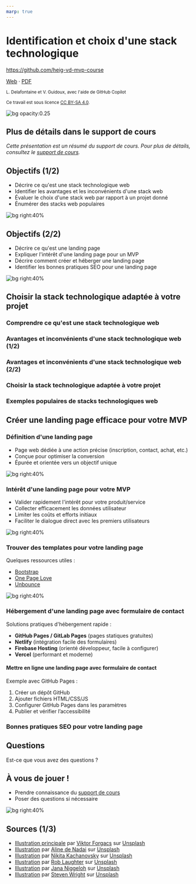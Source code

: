 ```yaml
---
marp: true
---
```


<!--
theme: gaia
size: 16:9
paginate: true
author: L. Delafontaine et V. Guidoux, avec l'aide de GitHub Copilot
title: HEIG-VD MVP Course - Identification et choix d'une stack technologique
description: Identification et choix d'une stack technologique pour le cours MVP à la HEIG-VD, Suisse
url: https://heig-vd-mvp-course.github.io/heig-vd-mvp-course/07-cours-identification-et-choix-dune-stack-technologique/01-presentation/index.html
header: "**Identification et choix d'une stack technologique**"
footer: "**HEIG-VD** - MVP Course 2024-2025 - CC BY-SA 4.0"
style: |
    :root {
        --color-background: #fff;
        --color-foreground: #333;
        --color-highlight: #f96;
        --color-dimmed: #888;
        --color-headings: #7d8ca3;
    }
    blockquote {
        font-style: italic;
    }
    table {
        width: 100%;
    }
    h1, h2, h3, h4, h5, h6 {
        color: var(--color-headings);
    }
    h2, h3, h4, h5, h6 {
        font-size: 1.5rem;
    }
    h1 a:link, h2 a:link, h3 a:link, h4 a:link, h5 a:link, h6 a:link {
        text-decoration: none;
    }
    section:not(.lead) > p, blockquote {
        text-align: justify;
    }
    section:has(h1) {
        padding: 50px;
    }
    section:has(h1) > header {
        display: none;
    }
    section > header {
        font-size: 50%;
    }
    .two-columns {
        display: grid;
        grid-template-columns: 1fr 1fr;
        gap: 1rem;
    }
headingDivider: 6
-->

# Identification et choix d'une stack technologique

<!--
_class: lead
_paginate: false
-->

<https://github.com/heig-vd-mvp-course>

[Web][web] · [PDF][pdf]

<small>L. Delafontaine et V. Guidoux, avec l'aide de GitHub Copilot</small>

<small>Ce travail est sous licence [CC BY-SA 4.0][license].</small>

![bg opacity:0.25][illustration-principale]

## Plus de détails dans le support de cours

<!-- _class: lead -->

_Cette présentation est un résumé du support de cours. Pour plus de détails,
consultez le [support de cours][course-material]._

## Objectifs (1/2)

- Décrire ce qu'est une stack technologique web
- Identifier les avantages et les inconvénients d'une stack web
- Évaluer le choix d'une stack web par rapport à un projet donné
- Énumérer des stacks web populaires

![bg right:40%][illustration-objectifs]

## Objectifs (2/2)

- Décrire ce qu'est une landing page
- Expliquer l'intérêt d'une landing page pour un MVP
- Décrire comment créer et héberger une landing page
- Identifier les bonnes pratiques SEO pour une landing page

![bg right:40%][illustration-objectifs]

## Choisir la stack technologique adaptée à votre projet

### Comprendre ce qu'est une stack technologique web

<!-- TODO : LUDO -->

### Avantages et inconvénients d'une stack technologique web (1/2)

<!-- TODO : LUDO -->

### Avantages et inconvénients d'une stack technologique web (2/2)

<!-- TODO : LUDO -->

### Choisir la stack technologique adaptée à votre projet

<!-- TODO : LUDO -->

### Exemples populaires de stacks technologiques web

<!-- TODO : LUDO -->

## Créer une landing page efficace pour votre MVP

<!-- _class: lead -->

### Définition d'une landing page

- Page web dédiée à une action précise (inscription, contact, achat, etc.)
- Conçue pour optimiser la conversion
- Épurée et orientée vers un objectif unique

![bg right:40%][illustration-definition-landing-page]

### Intérêt d'une landing page pour votre MVP

- Valider rapidement l'intérêt pour votre produit/service
- Collecter efficacement les données utilisateur
- Limiter les coûts et efforts initiaux
- Faciliter le dialogue direct avec les premiers utilisateurs

![bg right:40%][illustration-interet-landing-page]

### Trouver des templates pour votre landing page

Quelques ressources utiles :

- [Bootstrap](https://getbootstrap.com/docs/examples/)
- [One Page Love](https://onepagelove.com/)
- [Unbounce](https://unbounce.com/templates)

![bg right:40%][illustration-templates-landing-page]

### Hébergement d'une landing page avec formulaire de contact

Solutions pratiques d'hébergement rapide :

- **GitHub Pages / GitLab Pages** (pages statiques gratuites)
- **Netlify** (intégration facile des formulaires)
- **Firebase Hosting** (orienté développeur, facile à configurer)
- **Vercel** (performant et moderne)

#### Mettre en ligne une landing page avec formulaire de contact

Exemple avec GitHub Pages :

1. Créer un dépôt GitHub
2. Ajouter fichiers HTML/CSS/JS
3. Configurer GitHub Pages dans les paramètres
4. Publier et vérifier l’accessibilité

### Bonnes pratiques SEO pour votre landing page

<!-- TODO : GUIDOUX -->

## Questions

<!-- _class: lead -->

Est-ce que vous avez des questions ?

## À vous de jouer !

- Prendre connaissance du [support de cours][course-material]
- Poser des questions si nécessaire

![bg right:40%][illustration-a-vous-de-jouer]

## Sources (1/3)

- [Illustration principale][illustration-principale] par
  [Viktor Forgacs](https://unsplash.com/@sonance) sur
  [Unsplash](https://unsplash.com/photos/green-grass-field-with-trees-and-a-black-and-white-cross--0rQ6AbnqeQ)
- [Illustration][illustration-objectifs] par
  [Aline de Nadai](https://unsplash.com/@alinedenadai) sur
  [Unsplash](https://unsplash.com/photos/j6brni7fpvs)
- [Illustration][illustration-a-vous-de-jouer] par
  [Nikita Kachanovsky](https://unsplash.com/@nkachanovskyyy) sur
  [Unsplash](https://unsplash.com/photos/white-sony-ps4-dualshock-controller-over-persons-palm-FJFPuE1MAOM)
- [Illustration][illustration-definition-landing-page] par
  [Rob Laughter](https://unsplash.com/@roblaughter) sur
  [Unsplash](https://unsplash.com/photos/red-theater-curtain-WW1jsInXgwM)
- [Illustration][illustration-interet-landing-page] par
  [Jana Niggeloh](https://unsplash.com/@agirlsview) sur
  [Unsplash](https://unsplash.com/photos/brown-grass-field-under-white-clouds-during-daytime-Cr7xgGovbsY)
- [Illustration][illustration-templates-landing-page] par
  [Steven Wright](https://unsplash.com/@stevenwright) sur
  [Unsplash](https://unsplash.com/photos/magnifying-glass-mq8QogEBy00)

<!-- URLs -->

[web]:
	https://heig-vd-mvp-course.github.io/heig-vd-mvp-course/07-cours-identification-et-choix-dune-stack-technologique/01-presentation/
[pdf]:
	https://heig-vd-mvp-course.github.io/heig-vd-mvp-course/07-cours-identification-et-choix-dune-stack-technologique/01-presentation/07-cours-identification-et-choix-dune-stack-technologique-presentation.pdf
[course-material]:
	https://github.com/heig-vd-mvp-course/heig-vd-mvp-course/blob/main/07-cours-identification-et-choix-dune-stack-technologique/02-support-de-cours/README.md
[license]:
	https://github.com/heig-vd-mvp-course/heig-vd-mvp-course/blob/main/LICENSE.md

<!-- Illustrations -->

[illustration-principale]:
	https://images.unsplash.com/photo-1613396276557-57ba407006f9?fit=crop&h=720
[illustration-objectifs]:
	https://images.unsplash.com/photo-1516389573391-5620a0263801?fit=crop&h=720
[illustration-a-vous-de-jouer]:
	https://images.unsplash.com/photo-1509198397868-475647b2a1e5?fit=crop&h=720
[illustration-definition-landing-page]:
	https://images.unsplash.com/photo-1578615437406-511cafe4a5c7?fit=crop&h=720
[illustration-interet-landing-page]:
	https://images.unsplash.com/photo-1629787030853-fe17c4509bfe?fit=crop&h=720
[illustration-templates-landing-page]:
	https://images.unsplash.com/photo-1547057740-4b18aac8eed2?fit=crop&h=720
